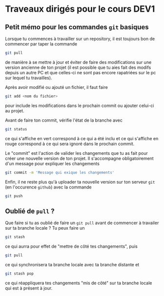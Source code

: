 # Traveaux dirigés pour le cours DEV1
## Petit mémo pour les commandes `git` basiques
Lorsque tu commences à travailler sur un repository, il est toujours bon de 
commencer par taper la commande 

```bash
git pull
```
de manière à se mettre à jour et éviter de faire des modifications sur une 
version ancienne de ton projet (il est possible que tu aies fait des modifs 
depuis un autre PC et que celles-ci ne sont pas encore rapatriées sur le pc 
sur lequel tu travailles).

Après avoir modifié ou ajouté un fichier, il faut faire 

```bash
git add <nom du fichier>
```

pour include les modifications dans le prochain commit ou ajouter celui-ci 
au projet.

Avant de faire ton commit, vérifie l'état de la branche avec 

```bash
git status
```

ce qui s'affiche en vert correspond à ce qui a été inclu et ce qui s'affiche 
en rouge correspond à ce qui sera ignoré dans le prochain commit.

Le "commit" est l'action de valider les changements que tu as fait pour 
créer une nouvelle version de ton projet. Il s'accompagne obligatoirement 
d'un message pour expliquer les changements

```bash
git commit -m 'Message qui exique les changements'
```

Enfin, il ne reste plus qu'à uploader ta nouvelle version sur ton serveur 
`git` (en l'occurence `github`) avec la commande 

```bash
git push
```

## Oublié de `pull` ?

Que faire si tu as oublié de faire un `git pull` avant de commencer à 
travailer sur ta branche locale ? Tu peux faire un 

```bash
git stash
```

ce qui aurra pour effet de "mettre de côté tes changements", puis 

```bash
git pull
```

ce qui synchronisera ta branche locale avec ta branche distante et

```bash
git stash pop
```

ce qui réappliquera tes changements "mis de côté" sur ta branche locale 
qui est à présent à jour.
